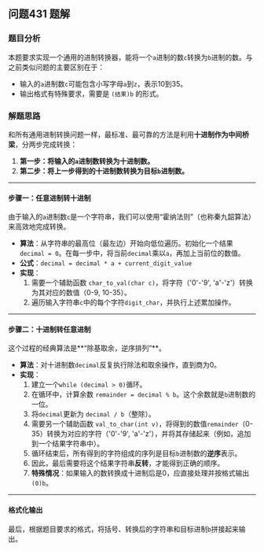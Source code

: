 ## 问题431 题解

### 题目分析

本题要求实现一个通用的进制转换器，能将一个`a`进制的数`c`转换为`b`进制的数。与之前类似问题的主要区别在于：
-   输入的`a`进制数`c`可能包含小写字母`a`到`z`，表示10到35。
-   输出格式有特殊要求，需要是 `(结果)b` 的形式。

### 解题思路

和所有通用进制转换问题一样，最标准、最可靠的方法是利用**十进制作为中间桥梁**，分两步完成转换：

1.  **第一步：将输入的`a`进制数转换为十进制数。**
2.  **第二步：将上一步得到的十进制数转换为目标`b`进制数。**

---

#### 步骤一：任意进制转十进制

由于输入的`a`进制数`c`是一个字符串，我们可以使用“霍纳法则”（也称秦九韶算法）来高效地完成转换。

-   **算法**：从字符串的最高位（最左边）开始向低位遍历。初始化一个结果`decimal = 0`。在每一步中，将当前`decimal`乘以`a`，再加上当前位的数值。
-   **公式**：`decimal = decimal * a + current_digit_value`
-   **实现**：
    1.  需要一个辅助函数 `char_to_val(char c)`，将字符（'0'-'9', 'a'-'z'）转换为其对应的数值（0-9, 10-35）。
    2.  遍历输入字符串`c`中的每个字符`digit_char`，并执行上述累加操作。

---

#### 步骤二：十进制转任意进制

这个过程的经典算法是**“除基取余，逆序排列”**。

-   **算法**：对十进制数`decimal`反复执行除法和取余操作，直到商为0。
-   **实现**：
    1.  建立一个`while (decimal > 0)`循环。
    2.  在循环中，计算余数 `remainder = decimal % b`。这个余数就是`b`进制数的一位。
    3.  将`decimal`更新为 `decimal / b`（整除）。
    4.  需要另一个辅助函数 `val_to_char(int v)`，将得到的数值`remainder`（0-35）转换为对应的字符（'0'-'9', 'a'-'z'），并将其存储起来（例如，追加到一个结果字符串中）。
    5.  循环结束后，所有得到的字符组成的序列是目标`b`进制数的**逆序**表示。
    6.  因此，最后需要将这个结果字符串**反转**，才能得到正确的顺序。
    7.  **特殊情况**：如果输入的数转换成十进制后是0，应直接处理并按格式输出 `(0)b`。

---

#### 格式化输出
最后，根据题目要求的格式，将括号、转换后的字符串和目标进制`b`拼接起来输出。
